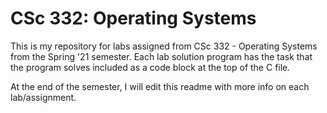 # CSc 332: Operating Systems
This is my repository for labs assigned from CSc 332 - Operating Systems from the Spring '21 semester.
Each lab solution program has the task that the program solves included as a code block at the top of the C file.

At the end of the semester, I will edit this readme with more info on each lab/assignment.
